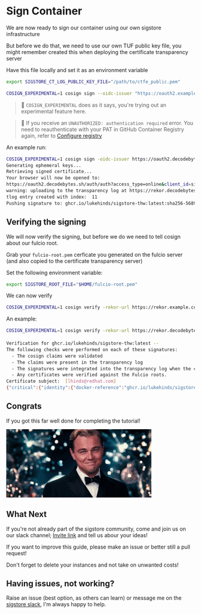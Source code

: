 # Sign Container

We are now ready to sign our container using our own sigstore infrastructure

But before we do that, we need to use our own TUF public key file, you might remember created this when deploying the certificate transparency server

Have this file locally and set it as an environment variable

```bash
export SIGSTORE_CT_LOG_PUBLIC_KEY_FILE="/path/to/ctfe_public.pem"
```

```bash
COSIGN_EXPERIMENTAL=1 cosign sign --oidc-issuer "https://oauth2.example.com/auth" --fulcio-url "https://fulcio.example.com" --rekor-url "https://rekor.example.com" ghcr.io/<github_user>/sigstore-thw:latest
```

> :notebook: `COSIGN_EXPERIMENTAL` does as it says, you're trying out an experimental feature here.

> 📝 If you receive an `UNAUTHORIZED: authentication required` error. You need
  to reauthenticate with your PAT in GitHub Container Registry again, refer to [Configure registry](08-configure-registry.md)

An example run:

```bash
COSIGN_EXPERIMENTAL=1 cosign sign -oidc-issuer https://oauth2.decodebytes.sh/auth -fulcio-url https://fulcio.decodebytes.sh -rekor-url https://rekor.decodebytes.sh ghcr.io/lukehinds/sigstore-thw:latest
Generating ephemeral keys...
Retrieving signed certificate...
Your browser will now be opened to:
https://oauth2.decodebytes.sh/auth/auth?access_type=online&client_id=sigstore&code_challenge=ZP91ElDffEaUAJxCTYpr_RfpvLHTx8a9WEuiDJiMQT0&code_challenge_method=S256&nonce=1vzuVUvfZ4caqLwqJlUsm0lJglb&redirect_uri=http%3A%2F%2Flocalhost%3A5556%2Fauth%2Fcallback&response_type=code&scope=openid+email&state=1vzuVUvXnKzS2hJnLzxkiDt0qOw
warning: uploading to the transparency log at https://rekor.decodebytes.sh for a private image, please confirm [Y/N]: Y
tlog entry created with index:  11
Pushing signature to: ghcr.io/lukehinds/sigstore-thw:latest:sha256-568999d4aedd444465c442617666359ddcd4dc117b22375983d2576c3847c9ba.sig
```

## Verifying the signing

We will now verify the signing, but before we do we need to tell cosign about our fulcio root.

Grab your `fulcio-root.pem` cerficate you generated on the fulcio server (and also copied to the certificate transparency server)

Set the following environment variable:

```bash
export SIGSTORE_ROOT_FILE="$HOME/fulcio-root.pem"
```

We can now verify

```bash
COSIGN_EXPERIMENTAL=1 cosign verify -rekor-url https://rekor.example.com ghcr.io/<github_user>/sigstore-thw:latest
```

An example:

```bash
COSIGN_EXPERIMENTAL=1 cosign verify -rekor-url https://rekor.decodebytes.sh ghcr.io/lukehinds/sigstore-thw:latest

Verification for ghcr.io/lukehinds/sigstore-thw:latest --
The following checks were performed on each of these signatures:
  - The cosign claims were validated
  - The claims were present in the transparency log
  - The signatures were integrated into the transparency log when the certificate was valid
  - Any certificates were verified against the Fulcio roots.
Certificate subject:  [lhinds@redhat.com]
{"critical":{"identity":{"docker-reference":"ghcr.io/lukehinds/sigstore-thw"},"image":{"docker-manifest-digest":"sha256:568999d4aedd444465c442617666359ddcd4dc117b22375983d2576c3847c9ba"},"type":"cosign container image signature"},"optional":null}
```

## Congrats

If you got this far well done for completing the tutorial!

![glass](images/glass.gif)

## What Next

If you're not already part of the sigstore community, come and join us on our slack channel; [Invite link](https://join.slack.com/t/sigstore/shared_invite/zt-mhs55zh0-XmY3bcfWn4XEyMqUUutbUQ)
and tell us abour your ideas!

If you want to improve this guide, please make an issue or better still a pull request!

Don't forget to delete your instances and not take on unwanted costs!

## Having issues, not working?

Raise an issue (best option, as others can learn) or message me on the [sigstore slack](https://join.slack.com/t/sigstore/shared_invite/zt-mhs55zh0-XmY3bcfWn4XEyMqUUutbUQ), I'm always happy to help. 